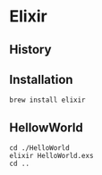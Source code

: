 # Elixir

## History

## Installation

```
brew install elixir
```

## HellowWorld

```
cd ./HelloWorld
elixir HelloWorld.exs
cd ..
```
